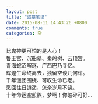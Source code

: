 ```yaml
---
layout: post
title: "盗墓笔记"
date: 2015-08-11 14:43:26 +0800
comments: true
categories: 杂 
---
```


比鬼神更可怕的是人心！    
鲁王宫、沉船墓、秦岭树、云顶宫。    
青海蛇沼解谜、广西巴乃寻忆。    
辉煌生命终离去，独留空谈几何许。    
千年谜团围绕、可叹生命已老。    
愿回往日逍遥、怎奈岁月不饶。    
十年命运空煎熬，梦啊！你破碎可好...    
